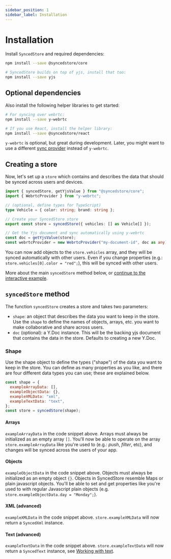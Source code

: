```yaml
---
sidebar_position: 1
sidebar_label: Installation
---
```


# Installation

Install `SyncedStore` and required dependencies:

```bash
npm install --save @syncedstore/core

# SyncedStore builds on top of yjs, install that too:
npm install --save yjs
```

## Optional dependencies

Also install the following helper libraries to get started:

```bash
# For syncing over webrtc:
npm install --save y-webrtc

# If you use React, install the helper library:
npm install --save @syncedstore/react
```

`y-webrtc` is optional, but great during development. Later, you might want to use a different [sync provider](/docs/sync-providers) instead of `y-webrtc`.

## Creating a store

Now, let's set up a `store` which contains and describes the data that should be synced across users and devices.

```typescript
import { syncedStore, getYjsValue } from "@syncedstore/core";
import { WebrtcProvider } from "y-webrtc";

// (optional, define types for TypeScript)
type Vehicle = { color: string; brand: string };

// Create your SyncedStore store
export const store = syncedStore({ vehicles: [] as Vehicle[] });

// Get the Yjs document and sync automatically using y-webrtc
const doc = getYjsValue(store);
const webrtcProvider = new WebrtcProvider("my-document-id", doc as any);
```

You can now add objects to the `store.vehicles` array, and they will be synced automatically with other users. Even if you change properties (e.g.: `store.vehicles[0].color = "red";`), this will be synced with other users.

More about the main `syncedStore` method below, or [continue to the interactive example](example).

## `syncedStore` method

The function `syncedStore` creates a store and takes two parameters:

- `shape`: an object that describes the data you want to keep in the store. Use the `shape` to define the names of objects, arrays, etc. you want to make collaborative and share across users.
- `doc` (optional): a Y.Doc instance. This will be the backing yjs document that contains the data in the store. Defaults to creating a new Y.Doc.

### Shape

Use the shape object to define the types ("shape") of the data you want to keep in the store. You can define as many properties as you like, and there are four different data types you can use; these are explained below.

```javascript
const shape = {
  exampleArrayData: [],
  exampleObjectData: {},
  exampleXMLData: "xml",
  exampleTextData: "text",
};
const store = syncedStore(shape);
```

#### Arrays

`exampleArrayData` in the code snippet above. Arrays must always be initialized as an empty array `[]`. You'll now be able to operate on the array `store.exampleArrayData` like you're used to (e.g.: _push_, _filter_, etc), and changes will be synced across the users of your app.

#### Objects

`exampleObjectData` in the code snippet above. Objects must always be initialized as an empty object `{}`. Objects in SyncedStore resemble Maps or plain javascript objects. You'll be able to set and get properties like you're used to with regular Javascript plain objects (e.g. `store.exampleObjectData.day = "Monday";`).

#### XML (advanced)

`exampleXMLData` in the code snippet above. `store.exampleXMLData` will now return a `SyncedXml` instance.

#### Text (advanced)

`exampleTextData` in the code snippet above. `store.exampleTextData` will now return a `SyncedText` instance, see [Working with text](../advanced/text).
